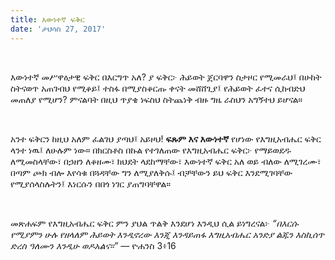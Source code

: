 ```yaml
---
title: እውነተኛ ፍቅር
date: 'ታህሳስ 27, 2017'
---
```


<script>
  import {theme1} from '../../../../store/themes/theme1.svelte';
  import ArticleHero from '../../../../components/article_components/article_hero.svelte';
  import ArticleHeader from '../../../../components/article_components/article_header.svelte';
</script>

<ArticleHero 
  title={title} 
  date={date}
  subtopic={theme1.subtopics[0]} 
/>

<br/>

እውነተኛ መሥዋዕታዊ ፍቅር በእርግጥ አለ? ያ ፍቅር፦ ሕይወት ጀርባዋን ስታዞር የሚመራህ፤ በሁከት ስትናወጥ አጠገብህ የሚቆይ፤ ተስፋ በሚያስቆርጡ ቀናት መሸሸጊያ፤ የሕይወት ፈተና ሲከብድህ መጠለያ የሚሆን? ምናልባት በዚህ ጥያቄ ነፍስህ ስትጨነቅ ብዙ ግዜ ራስህን አግኝተህ ይሆናል።

<br/>

አንተ ፍቅርን ከዚህ አለም ፈልገህ ያጣህ፤ አይዞህ! **ፍጹም እና እውነተኛ** የሆነው የእግዚአብሔር ፍቅር ላንተ ነዉ፤ ለሁሉም ነው። በክርስቶስ በኩል የተገለጠው የእግዚአብሔር ፍቅር፦ የማይወደዱ ለሚመስላቸው፣ በኃዘን ለቆዘሙ፣ ክህደት ላደከማቸው፣ እውነተኛ ፍቅር አለ ወይ ብለው ለሚገረሙ፣ በጣም ጮክ ብሎ እየሳቁ በጓዳቸው ግን ለሚያለቅሱ፤ ብቻቸውን ይህ ፍቅር እንደሚገባቸው የሚያሰላስሉትን፤ እነርሱን በበጎ ነገር ያጠግባቸዋል።

<br/>

መጽሐፍም የእግዚአብሔር ፍቅር ምን ያህል ጥልቅ እንደሆነ እንዲህ ሲል ይነግረናል፦
_“በእርሱ የሚያምን ሁሉ የዘላለም ሕይወት እንዲኖረው እንጂ እንዳይጠፋ እግዚአብሔር አንድያ ልጁን እስኪሰጥ ድረስ ዓለሙን እንዲሁ ወዶአልና።”_
— ዮሐንስ 3፥16
